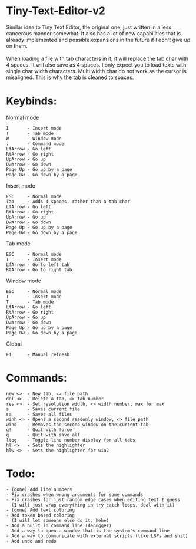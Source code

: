 # Tiny-Text-Editor-v2

Similar idea to Tiny Text Editor, the original one, just written in a less cancerous manner somewhat. It also has a lot of new capabilities that is already implemented and possible expansions in the future if I don't give up on them.
<br><br>
When loading a file with tab characters in it, it will replace the tab char with 4 spaces. It will also save as 4 spaces. I only expect you to load texts with single char width characters. Multi width char do not work as the cursor is misaligned. This is why the tab is cleaned to spaces.

# Keybinds: <br>
Normal mode

    I       - Insert mode
    T       - Tab mode
    W       - Window mode
    :       - Command mode
    LfArrow - Go left
    RtArrow - Go right
    UpArrow - Go up
    DwArrow - Go down
    Page Up - Go up by a page
    Page Dw - Go down by a page

Insert mode

    ESC     - Normal mode
    Tab     - Adds 4 spaces, rather than a tab char
    LfArrow - Go left
    RtArrow - Go right
    UpArrow - Go up
    DwArrow - Go down
    Page Up - Go up by a page
    Page Dw - Go down by a page

Tab mode

    ESC     - Normal mode
    I       - Insert mode
    LfArrow - Go to left tab
    RtArrow - Go to right tab

Window mode

    ESC     - Normal mode
    I       - Insert mode
    T       - Tab mode
    LfArrow - Go left
    RtArrow - Go right
    UpArrow - Go up
    DwArrow - Go down
    Page Up - Go up by a page
    Page Dw - Go down by a page

Global

    F1      - Manual refresh

# Commands: <br>

    new <>  - New tab, <> file path
    del <>  - Delete a tab, <> tab number
    res <>  - Set resolution width, <> width number, max for max
    s       - Saves current file
    sa      - Saves all files
    winh <> - Opens a second readonly window, <> file path
    wind    - Removes the second window on the current tab
    q!      - Quit with force
    q       - Quit with save all
    ltog    - Toggle line number display for all tabs
    hl <>   - Sets the highlighter
    hlw <>  - Sets the highlighter for win2
    
# Todo: <br>

    - (done) Add line numbers
    - Fix crashes when wrong arguments for some commands
    - Fix crashes for just random edge cases when editing text I guess 
      (I will just wrap everything in try catch loops, deal with it)
    - (done) Add text coloring
    - Add token based coloring 
      (I will let someone else do it, hehe)
    - Add a built in command line (debugger)
    - Add a way to open a window that is the system's command line
    - Add a way to communicate with external scripts (like LSPs and shit)
    - Add undo and redo
    
